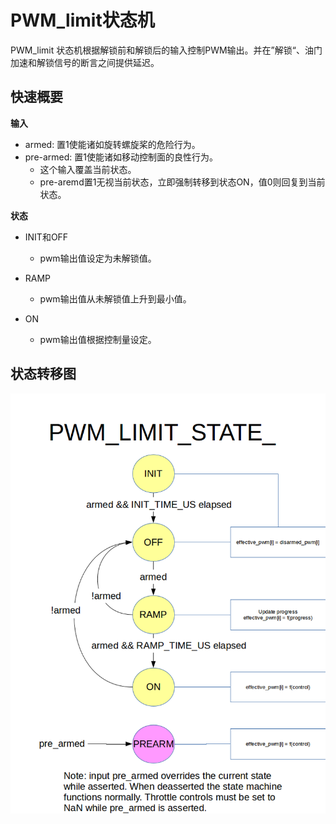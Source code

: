 # PWM_limit状态机

PWM_limit 状态机根据解锁前和解锁后的输入控制PWM输出。并在”解锁“、油门加速和解锁信号的断言之间提供延迟。



## 快速概要

**输入**

* armed: 置1使能诸如旋转螺旋桨的危险行为。
* pre-armed: 置1使能诸如移动控制面的良性行为。
  * 这个输入覆盖当前状态。
  * pre-aremd置1无视当前状态，立即强制转移到状态ON，值0则回复到当前状态。


**状态**

* INIT和OFF
  * pwm输出值设定为未解锁值。

* RAMP
  * pwm输出值从未解锁值上升到最小值。

* ON
  * pwm输出值根据控制量设定。

## 状态转移图
![](../../images/diagrams/pwm_limit_state_diagram.png)
